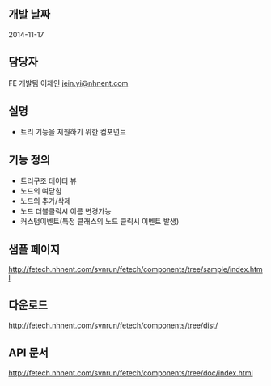 ## 개발 날짜
2014-11-17

## 담당자
FE 개발팀 이제인 <jein.yi@nhnent.com>

## 설명
- 트리 기능을 지원하기 위한 컴포넌트

## 기능 정의
- 트리구조 데이터 뷰
- 노드의 여닫힘
- 노드의 추가/삭제
- 노드 더블클릭시 이름 변경가능
- 커스텀이벤트(특정 클래스의 노드 클릭시 이벤트 발생)

## 샘플 페이지
http://fetech.nhnent.com/svnrun/fetech/components/tree/sample/index.html

## 다운로드
http://fetech.nhnent.com/svnrun/fetech/components/tree/dist/

## API 문서
http://fetech.nhnent.com/svnrun/fetech/components/tree/doc/index.html

